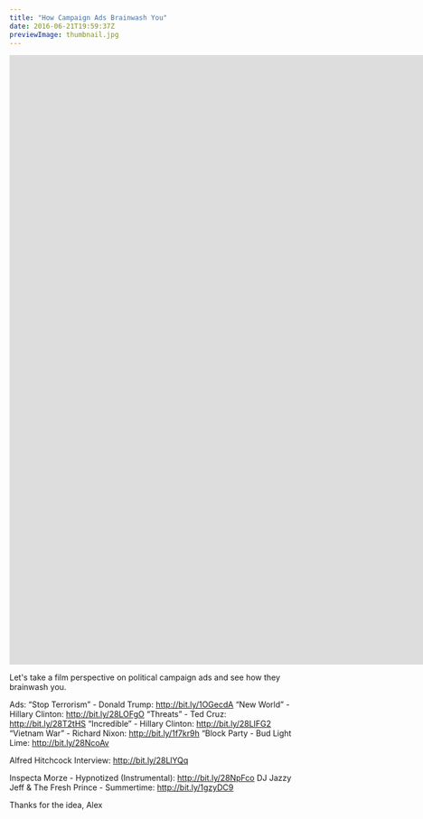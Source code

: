 ```yaml
---
title: "How Campaign Ads Brainwash You"
date: 2016-06-21T19:59:37Z
previewImage: thumbnail.jpg
---
```


<iframe width="1920" height="1080" src="https://www.youtube.com/embed/QaBLRwTU7qY" frameborder="0" allow="accelerometer; autoplay; clipboard-write; encrypted-media; gyroscope; picture-in-picture" allowfullscreen></iframe>

Let's take a film perspective on political campaign ads and see how they brainwash you.


Ads:
“Stop Terrorism” - Donald Trump: http://bit.ly/1OGecdA
“New World” - Hillary Clinton: http://bit.ly/28LOFgO
“Threats” - Ted Cruz: http://bit.ly/28T2tHS
“Incredible” - Hillary Clinton: http://bit.ly/28LIFG2
“Vietnam War” - Richard Nixon: http://bit.ly/1f7kr9h
“Block Party - Bud Light Lime: http://bit.ly/28NcoAv

Alfred Hitchcock Interview: http://bit.ly/28LlYQq

Inspecta Morze - Hypnotized (Instrumental): http://bit.ly/28NpFco
DJ Jazzy Jeff & The Fresh Prince - Summertime: http://bit.ly/1gzyDC9

Thanks for the idea, Alex